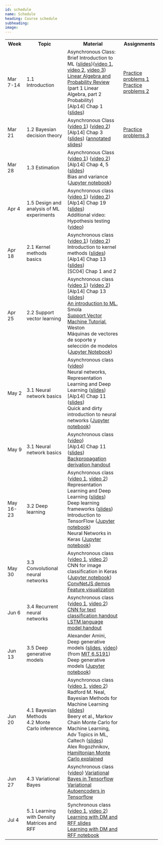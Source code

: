 ```yaml
---
id: schedule
name: Schedule
heading: Course schedule
subheading: 
image: 
---
```

<table class="table table-condensed">
	<tbody>
		<tr>
			<th>Week</th>
			<th>Topic</th>
			<th>Material</th>
			<th>Assignments</th>
		</tr>
		<tr>
			<td>Mar 7-14</td>
			<td>1.1 Introduction</td>
			<td>
				Asynchronous Class:<br>
				Brief Introduction to ML (<a href= "introduction ml.pdf">slides</a>)(<a href= "https://drive.google.com/file/d/1F_-FxUdhE7zioW1awuvu15BX_x16BtZV/edit?t=34">video 1</a>, <a href= "https://drive.google.com/file/d/15cHrAneUhEJpX-iHEophkfLiRuSavU9t/edit?t=613">video 2</a>, 
				<a href= "https://drive.google.com/file/d/11JecvlhV6EujbYF9IlkGIi4_E0HSRcwC/edit?t=1912">video 3</a>)<br>
				<a href= "http://videolectures.net/bootcamp07_keller_bss/">Linear Algebra and Probability Review</a> (part 1 Linear Algebra, part 2 Probability)<br>
				[Alp14] Chap 1 (<a href= "https://www.cmpe.boun.edu.tr/~ethem/i2ml3e/3e_v1-0/i2ml3e-chap1.pdf">slides</a>)
			</td>
			<td>
				<a href= "problems1.pdf">Practice problems 1</a><br>
				<a href= "https://colab.research.google.com/drive/1U3q5ikD9CjAB5xBHFKQsvumiyrmxouHF?usp=sharing">Practice problems 2</a>
			</td>
		</tr>
		<tr>
			<td>Mar 21</td>
			<td>1.2 Bayesian decision theory</td>
			<td>
				Asynchronous Class (<a href= "https://drive.google.com/file/d/16WxxLNWdoJ6Elaryr5bVn1zn8L5Ud1u7/view?usp=sharing">video 1</a>)
				(<a href= "https://drive.google.com/open?id=1q6uubSfsCtuDATCuuIdqWSZCmxwn657f">video 2</a>)<br>
				[Alp14] Chap 3 (<a href= "https://www.cmpe.boun.edu.tr/~ethem/i2ml3e/3e_v1-0/i2ml3e-chap3.pdf">slides</a>) (<a href= "https://drive.google.com/file/d/1q5KSTW6WiJjcWMLEOrvRys2WTD7HneWh/view?usp=sharing">annotated slides</a>)<br>
			</td>
			<td>
				<a href= "problems3.pdf">Practice problems 3</a><br>
			</td>
		</tr>
		<tr>
			<td>Mar 28</td>
			<td>1.3 Estimation</td>
			<td>
				Asynchronous Class 
				(<a href= "https://drive.google.com/file/d/1q6uubSfsCtuDATCuuIdqWSZCmxwn657f/view?t=2964">video 1</a>)
				(<a href= "https://drive.google.com/file/d/1myrajgABC6pbuw-CXFH2lIQIBVNVLFfn/view">video 2</a>)<br>
				[Alp14] Chap 4, 5 (<a href= "https://www.cmpe.boun.edu.tr/~ethem/i2ml3e/3e_v1-0/i2ml3e-chap4.pdf">slides</a>)<br>
				Bias and variance (<a href= "https://colab.research.google.com/drive/12Oo06Ge2ly-9WI3ifj2t9HyZJrioLoy7?usp=sharing">Jupyter notebook</a>)<br>
			</td>
			<td>
			</td>
		</tr>
		<tr>
			<td>
				Apr 4<br>
			</td>
			<td>1.5 Design and analysis of ML experiments</td>
			<td>
				Asynchronous class 
				(<a href= "https://drive.google.com/file/d/1fS3b65nWyouvrv1nAULMwiXV8ZLUuAfY/view?t=46">video 1</a>)
				(<a href= "https://drive.google.com/file/d/1rroI1opT9lTSRoFBDW6Gmxpvl3Z75EUc/view?t=35">video 2</a>)<br>
				[Alp14] Chap 19 (<a href= "https://www.cmpe.boun.edu.tr/~ethem/i2ml3e/3e_v1-0/i2ml3e-chap19.pdf">slides</a>) <br>
				Additional video: Hypothesis testing (<a href= "https://drive.google.com/file/d/1TKRL34XTRSx2d6kFcVyacGb01eSJrdiX/view?t=57">video</a>)
			</td>
			<td>
				<!-- <a href= "assign2.pdf">Assignment 2</a> -->
			</td>
		</tr>
		<tr>
			<td>Apr 18</td>
			<td>2.1 Kernel methods basics</td>
			<td>
				Asynchronous class 
				(<a href= "https://drive.google.com/file/d/19cqiLcSJJOYFwDqGr-0HwfkbGfDTEpI5/view?t=10">video 1</a>)
				(<a href= "https://drive.google.com/file/d/1yHQTsOX_ImwtD2YCocENVaPj05MVU0Gm/view?t=28">video 2</a>)<br>
				Introduction to kernel methods (<a href= "https://fagonzalezo.github.io/ml-2016-2/kernels.pdf">slides</a>) <br>
				[Alp14] Chap 13 (<a href= "https://www.cmpe.boun.edu.tr/~ethem/i2ml3e/3e_v1-0/i2ml3e-chap13.pdf">slides</a>)<br>
				[SC04] Chap 1 and 2<br>
			</td>
			<td>
				<!-- <a href= "problems3.pdf">Practice problems 3</a> -->
			</td>
		</tr>
		<tr>
			<td>Apr 25</td>
			<td>2.2 Support vector learning</td>
			<td>
				Asynchronous class  
				(<a href= "https://drive.google.com/file/d/1nKFlXYi90BeCuSSnq929-SooBndQw-k_/view?t=178">video 1</a>)
				(<a href= "https://drive.google.com/file/d/1pwynrZAKI33-t3QWNzFJNniCNpY_vnjo/view?t=42">video 2</a>)<br>
				[Alp14] Chap 13 (<a href= "https://www.cmpe.boun.edu.tr/~ethem/i2ml3e/3e_v1-0/i2ml3e-chap13.pdf">slides</a>)<br>
				<a href="http://axiom.anu.edu.au/%7Edaa/courses/GSAC6017/tekbac_4.pdf">An
					introduction to ML</a>, Smola <br>
				<a href="http://www1.cs.columbia.edu/%7Ekathy/cs4701/documents/jason_svm_tutorial.pdf">Support
					Vector Machine Tutorial</a>, Weston<br>
				Máquinas de vectores de soporte y selección de modelos (<a href="https://drive.google.com/file/d/1X4b_5FMHDs7EtbwPzw7YDeMF5V4pqoer/view?usp=sharing">Jupyter Notebook</a>)<br>
			</td>
			<td>
				<!-- <a href= "problems4.pdf">Practice problems 4</a> -->
			</td>
		</tr>
		<tr>
			<td>May 2</td>
			<td>3.1 Neural network basics </td>
			<td>
				Asynchronous class  
				(<a href= "https://drive.google.com/file/d/1wAR3ApxcYAVF2TmEc6-gVTJIvLKotucr/view?t=100">video</a>)<br>
				Neural networks, Representation Learning and Deep Learning (<a href= "https://github.com/fagonzalezo/dl_tutorial_upv/raw/gh-pages/UPV-dl.pdf">slides</a>)<br>
				[Alp14] Chap 11 (<a href= "https://www.cmpe.boun.edu.tr/~ethem/i2ml3e/3e_v1-0/i2ml3e-chap11.pdf">slides</a>)<br>
				Quick and dirty introduction to neural networks (<a href= "https://gist.github.com/fagonzalezo/c1f56629890dcf5670aa">Jupyter notebook</a>)<br>
			</td>
			<td>
				<!-- <a href= "assign3.pdf">Assignment 3</a> -->
			</td>
		</tr>
		<tr>
			<td>May 9</td>
			<td>3.1 Neural network basics </td>
			<td>
				Asynchronous class 
				(<a href= "https://drive.google.com/file/d/1tBJqRYS8UVF__5K29GlE0NYuCFwCPYfJ/view?t=34">video</a>)<br>
				[Alp14] Chap 11 (<a href= "https://www.cmpe.boun.edu.tr/~ethem/i2ml3e/3e_v1-0/i2ml3e-chap11.pdf">slides</a>)<br>
				<a href= "https://fagonzalezo.github.io/ml-2018-1/backpropagation.pdf">Backpropagation derivation handout</a>
			</td>
			<td>
			</td>
		</tr>
		<tr>
			<td>
				May 16-23
			</td>
			<td>
			3.2 Deep learning <br>
			</td>
			<td>
				Asynchronous class 
				(<a href= "https://drive.google.com/file/d/17qsyxm1D4KE9Ztm2nivrpDTvO6xbeV2K/view?t=10">video 1</a>, <a href= "https://drive.google.com/file/d/1DOmG7CDX7vrRM9jZDBL7w0hnzR6nFdaB/view?t=49">video 2</a>)<br>
				Representation Learning and Deep Learning (<a href= "https://github.com/fagonzalezo/dl_tutorial_upv/raw/gh-pages/UPV-dl.pdf">slides</a>)<br>
				Deep learning frameworks (<a href= "https://fagonzalezo.github.io/ml-2020-1/ML%20Deep%20Learning%20Frameworks.pdf">slides</a>)<br>
				Introduction to TensorFlow (<a href= "https://colab.research.google.com/drive/1cjmAU2v0oDZawN9AAZshz4t6AhqDOBf-">Jupyter notebook</a>)<br>
				Neural Networks in Keras (<a href= "https://colab.research.google.com/drive/1iOIVyQ19GGkY_5knuLRo0HP3BouJlpwy">Jupyter notebook</a>)<br>
			</td>
			<td>
				<!-- <a href= "problems5.pdf">Practice problems 5</a> -->
			</td>
		</tr>
		<tr>
			<td>May 30</td>
			<td>3.3 Convolutional neural networks</td>
			<td>
				Asynchronous class 
				(<a href= "https://drive.google.com/file/d/1xH_PHnbOMxCtRaXH6YGCusxk_U6c99rG/view?t=30">video 1</a>, <a href= "https://drive.google.com/file/d/1Ekqk1AALMyIp1zt2Fh8mIwywz6T1BoPR/view?t=180">video 2</a>)<br>
				CNN for image classification in Keras (<a href= "https://colab.research.google.com/drive/1Wb94CUIJdB1Z-S6mFhxsxB4v6SzmF7sN">Jupyter notebook</a>)<br>
				<a href= "https://cs.stanford.edu/people/karpathy/convnetjs/">ConvNetJS demos</a><br>
				<a href= "https://distill.pub/2017/feature-visualization/">Feature visualization</a><br>
			</td>
			<td>
				<!-- <a href= "assign4.pdf">Assignment 4</a><br>
				<a href= "problems6.pdf">Practice problems 6</a> -->
			</td>
		</tr>
		<tr>
			<td>Jun 6</td>
			<td>3.4 Recurrent neural networks</td>
			<td>
				Asynchronous class 
				(<a href= "https://drive.google.com/file/d/1exxGq3X1mDHqhMMDiA0Q_mhqy0MvpE8U/view?t=184">video 1</a>, <a href= "https://drive.google.com/file/d/1hU7w32avFaa2BaYymSIwRoty9l5wbiB0/view?t=36">video 2</a>)<br>
				<a href= "https://colab.research.google.com/drive/1bs4_l2ZA-uJYdvrOZpWgb8ItDg1PRKft?usp=sharing">CNN for text classification handout</a> <br>
				<a href= "https://colab.research.google.com/drive/1DbCuNqQ8wwDAqnWJxrEnyKey_zgWD-5p?usp=sharing">LSTM language model handout</a> <br>
			</td>
			<td>
				<!-- <a href= "https://www.dropbox.com/request/Vfkdd8yvVzSkFSpoqPRF">Project proposal</a>: 3 persons per group, maximum 2 pages describing problem, objectives and method (01/06/21) -->
			</td>
		</tr>
		<tr>
			<td>Jun 13</td>
			<td>3.5 Deep generative models</td>
			<td>Alexander Amini, Deep generative models (<a href="http://introtodeeplearning.com/slides/6S191_MIT_DeepLearning_L4.pdf">slides</a>, <a href= "https://www.youtube.com/watch?v=BUNl0To1IVw&list=PLtBw6njQRU-rwp5__7C0oIVt26ZgjG9NI&index=4">video</a>) (from <a href= "http://introtodeeplearning.com">MIT 6.S191</a>)<br>
			Deep generative models (<a href= "https://drive.google.com/file/d/10mZlO1b6zPfCig9bc-mKHPqP84ldCTeG/view?usp=sharing">Jupyter notebook</a>)
			</td>
			<td>
			</td>
		</tr>
		<tr>
			<td>Jun 20</td>
			<td>4.1 Bayesian Methods<br>
			4.2 Monte Carlo inference</td>
			<td>
			Asynchronous class 
			(<a href= "https://drive.google.com/file/d/1CZ7jql9BhWdBHKxI8BCLf1pdHV80rQbr/view?t=13">video 1</a>, <a href= "https://drive.google.com/file/d/19y2F4aS0gNcV0EPfFOMUlrBYu6GHlNrZ/view?t=16">video 2</a>)<br>
			Radford M. Neal, Bayesian Methods for Machine Learning (<a href= "https://www.cs.toronto.edu/~radford/ftp/bayes-tut.pdf">slides</a>)<br>
			Beery et al., Markov Chain Monte Carlo for Machine Learning, Adv Topics in ML, Caltech (<a href= "https://taehwanptl.github.io/lectures/lecture_04_20.pdf">slides</a>)<br>
			Alex Rogozhnikov, <a href= "https://taehwanptl.github.io/lectures/lecture_04_20.pdf">Hamiltonian Monte Carlo explained
			</a>
			</td>
			<td>
			</td>
		</tr>
		<tr>
			<td>Jun 27</td>
			<td>4.3 Variational Bayes</td>
			<td>
			Asynchronous class 
			(<a href= "https://drive.google.com/file/d/1XO-RjjYEbB2zIvzxc_I9R_ww8RWgBSlI/view?t=75">video</a>)
			<a href= "https://colab.research.google.com/drive/1xIC_Y5T7IwkJz0SNQyRSlRfDf2fDRvbv">Variational Bayes in Tensorflow</a> <br>
			<a href= "https://colab.research.google.com/drive/1xX11qB8Ls9t_wuvRYHQp1_v-qBImVkt1">Variational Autoencoders in Tensorflow</a> <br>
			</td>
			<td>
			</td>
		</tr>
		<tr>
			<td>Jul 4</td>
			<td>5.1 Learning with Density Matrices and RFF</td>
			<td>
			Synchronous class 
			(<a href= "https://drive.google.com/file/d/1oIGwoeDEO3PHu2UZ-MlO5Wft33tFkdUd/view?usp=sharing">video 1</a>, <a href= "https://drive.google.com/file/d/1ASMtWKydKa98M7qkUpw5cL1bSg7KDPSw/view?usp=sharing">video 2</a>) <br>
			<a href= "Learning with Density Matrices.pdf">Learning with DM and RFF slides</a> <br>
			<a href= "https://colab.research.google.com/drive/1riKlwcu8M_Hrk8X3OoZFo57-O6MkS2zt?usp=sharing">Learning with DM and RFF notebook</a> <br>
			</td>
			<td>
			</td>
		</tr>
	</tbody>
</table>
